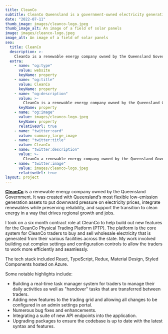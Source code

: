 ```yaml
---
title: CleanCo
subtitle: CleanCo Queensland is a government-owned electricity generation and trading company - fuelled by a mix of renewable energy and innovative energy solutions.
date: "2022-07-11"
thumb_image: images/cleanco-logo.jpeg
thumb_image_alt: An image of a field of solar panels
image: images/cleanco-logo.jpeg
image_alt: An image of a field of solar panels
seo:
  title: CleanCo
  description: >-
    CleanCo is a renewable energy company owned by the Queensland Government.
  extra:
    - name: "og:type"
      value: website
      keyName: property
    - name: "og:title"
      value: CleanCo
      keyName: property
    - name: "og:description"
      value: >-
        CleanCo is a renewable energy company owned by the Queensland Government.
      keyName: property
    - name: "og:image"
      value: images/cleanco-logo.jpeg
      keyName: property
      relativeUrl: true
    - name: "twitter:card"
      value: summary_large_image
    - name: "twitter:title"
      value: CleanCo
    - name: "twitter:description"
      value: >-
        CleanCo a renewable energy company owned by the Queensland Government.
    - name: "twitter:image"
      value: images/cleanco-logo.jpeg
      relativeUrl: true
layout: project
---
```


[**CleanCo**](https://cleancoqueensland.com.au/) is a renewable energy company owned by the Queensland Government. It was created with Queensland’s most flexible low-emission generation assets to put downward pressure on electricity prices, integrate renewables while preserving reliability, and support the transition to clean energy in a way that drives regional growth and jobs.

I took on a six month contract role at CleanCo to help build out new features for the CleanCo Physical Trading Platform (PTP). The platform is the core system for CleanCo traders to buy and sell wholesale electricity that is generated from their various facilities across the state. My work involved building out complex settings and configuration controls to allow the traders to work more efficiently and seamlessly.

The tech stack included React, TypeScript, Redux, Material Design, Styled Components hosted on Azure.

Some notable highlights include:

- Building a real-time task manager system for traders to manage their daily activities as well as "handover" tasks that are transferred between traders.
- Adding new features to the trading grid and allowing all changes to be configured in an admin settings portal.
- Numerous bug fixes and enhancements.
- Integrating a suite of new API endpoints into the application.
- Upgrading packages to ensure the codebase is up to date with the latest syntax and features.